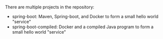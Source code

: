 There are multiple projects in the repository:

- spring-boot: Maven, Spring-boot, and Docker to form a small hello world "service"
- spring-boot-compiled: Docker and a compiled Java program to form a small hello world "service"